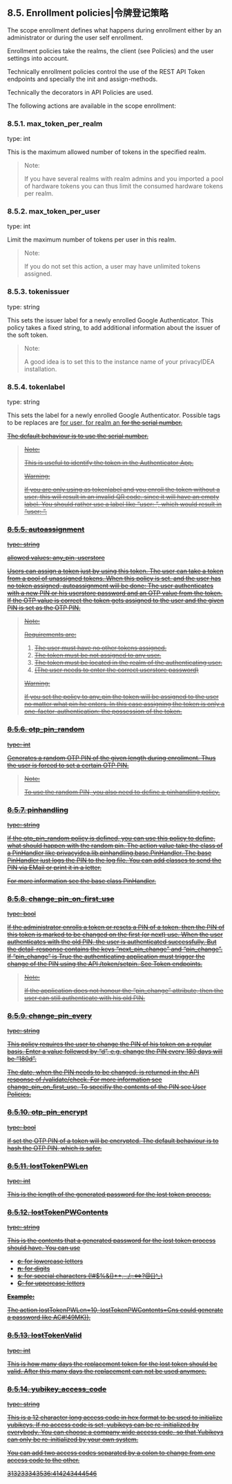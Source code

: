 ## 8.5. Enrollment policies|令牌登记策略

The scope enrollment defines what happens during enrollment either by an administrator or during the user self enrollment.

Enrollment policies take the realms, the client (see Policies) and the user settings into account.

Technically enrollment policies control the use of the REST API Token endpoints and specially the init and assign-methods.

Technically the decorators in API Policies are used.

The following actions are available in the scope enrollment:

### 8.5.1. max_token_per_realm

type: int

This is the maximum allowed number of tokens in the specified realm.

> Note:
> 
> If you have several realms with realm admins and you imported a pool of hardware tokens you can thus limit the consumed hardware tokens per realm.

### 8.5.2. max_token_per_user

type: int

Limit the maximum number of tokens per user in this realm.

> Note:
> 
> If you do not set this action, a user may have unlimited tokens assigned.

### 8.5.3. tokenissuer

type: string

This sets the issuer label for a newly enrolled Google Authenticator. This policy takes a fixed string, to add additional information about the issuer of the soft token.

> Note:
> 
> A good idea is to set this to the instance name of your privacyIDEA installation.

### 8.5.4. tokenlabel

type: string

This sets the label for a newly enrolled Google Authenticator. Possible tags to be replaces are <u> for user, <r> for realm an <s> for the serial number.

The default behaviour is to use the serial number.

> Note:
> 
> This is useful to identify the token in the Authenticator App.
> 
> Warning:
> 
> If you are only using <u> as tokenlabel and you enroll the token without a user, this will result in an invalid QR code, since it will have an empty label. You should rather use a label like “user: <u>”, which would result in “user: ”.

### 8.5.5. autoassignment

type: string

allowed values: any_pin, userstore

Users can assign a token just by using this token. The user can take a token from a pool of unassigned tokens. When this policy is set, and the user has no token assigned, autoassignment will be done: The user authenticates with a new PIN or his userstore password and an OTP value from the token. If the OTP value is correct the token gets assigned to the user and the given PIN is set as the OTP PIN.

> Note:
> 
> Requirements are:
> 
> 1. The user must have no other tokens assigned.
> 2. The token must be not assigned to any user.
> 3. The token must be located in the realm of the authenticating user.
> 4. (The user needs to enter the correct userstore password)
> 
> Warning:
> 
> If you set the policy to any_pin the token will be assigned to the user no matter what pin he enters. In this case assigning the token is only a one-factor-authentication: the possession of the token.

### 8.5.6. otp_pin_random

type: int

Generates a random OTP PIN of the given length during enrollment. Thus the user is forced to set a certain OTP PIN.

> Note:
> 
> To use the random PIN, you also need to define a pinhandling policy.

### 8.5.7. pinhandling

type: string

If the otp_pin_random policy is defined, you can use this policy to define, what should happen with the random pin. The action value take the class of a PinHandler like privacyidea.lib.pinhandling.base.PinHandler. The base PinHandler just logs the PIN to the log file. You can add classes to send the PIN via EMail or print it in a letter.

For more information see the base class PinHandler.

### 8.5.8. change_pin_on_first_use

type: bool

If the administrator enrolls a token or resets a PIN of a token, then the PIN of this token is marked to be changed on the first (or next) use. When the user authenticates with the old PIN, the user is authenticated successfully. But the detail-response contains the keys “next_pin_change” and “pin_change”. If “pin_change” is True the authenticating application must trigger the change of the PIN using the API /token/setpin. See Token endpoints.

> Note:
> 
> If the application does not honour the “pin_change” attribute, then the user can still authenticate with his old PIN.

### 8.5.9. change_pin_every

type: string

This policy requires the user to change the PIN of his token on a regular basis. Enter a value follewed by “d”, e.g. change the PIN every 180 days will be “180d”.

The date, when the PIN needs to be changed, is returned in the API response of /validate/check. For more information see change_pin_on_first_use. To specifiy the contents of the PIN see User Policies.

### 8.5.10. otp_pin_encrypt

type: bool

If set the OTP PIN of a token will be encrypted. The default behaviour is to hash the OTP PIN, which is safer.

### 8.5.11. lostTokenPWLen

type: int

This is the length of the generated password for the lost token process.

### 8.5.12. lostTokenPWContents

type: string

This is the contents that a generated password for the lost token process should have. You can use

* **c**: for lowercase letters
* **n**: for digits
* **s**: for special characters (!#$%&()*+,-./:;<=>?@[]^_)
* **C**: for uppercase letters

**Example:**

The action lostTokenPWLen=10, lostTokenPWContents=Cns could generate a password like AC#!49MK)).

### 8.5.13. lostTokenValid

type: int

This is how many days the replacement token for the lost token should be valid. After this many days the replacement can not be used anymore.

### 8.5.14. yubikey_access_code

type: string

This is a 12 character long access code in hex format to be used to initialize yubikeys. If no access code is set, yubikeys can be re-initialized by everybody. You can choose a company wide access code, so that Yubikeys can only be re-initialized by your own system.

You can add two access codes separated by a colon to change from one access code to the other.

313233343536:414243444546